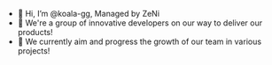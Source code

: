 - 👋 Hi, I’m @koala-gg, Managed by ZeNi
- 👀 We're a group of innovative developers on our way to deliver our products!
- 🌱 We currently aim and progress the growth of our team in various projects!


<!---
koala-gg/koala-gg is a ✨ special ✨ repository because its `README.md` (this file) appears on your GitHub profile.
You can click the Preview link to take a look at your changes.
--->
